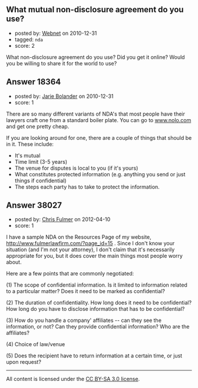 ## What mutual non-disclosure agreement do you use?

- posted by: [Webnet](https://stackexchange.com/users/-1/6275-webnet) on 2010-12-31
- tagged: `nda`
- score: 2

What non-disclosure agreement do you use?  Did you get it online?  Would you be willing to share it for the world to use?


## Answer 18364

- posted by: [Jarie Bolander](https://stackexchange.com/users/-1/585-jarie-bolander) on 2010-12-31
- score: 1

There are so many different variants of NDA's that most people have their lawyers craft one from a standard boiler plate. You can go to www.nolo.com and get one pretty cheap.

If you are looking around for one, there are a couple of things that should be in it. These include:

- It's mutual
- Time limit (3-5 years)
- The venue for disputes is local to you (if it's yours)
- What constitutes protected information (e.g. anything you send or just things if confidential)
- The steps each party has to take to protect the information.




## Answer 38027

- posted by: [Chris Fulmer](https://stackexchange.com/users/-1/17026-chris-fulmer) on 2012-04-10
- score: 1

I have a sample NDA on the Resources Page of my website, http://www.fulmerlawfirm.com/?page_id=15 .  Since I don't know your situation (and I'm not your attorney), I don't claim that it's necessarily appropriate for you, but it does cover the main things most people worry about.

Here are a few points that are commonly negotiated:

(1)  The scope of confidential information.  Is it limited to information related to a particular matter?  Does it need to be marked as confidential?  

(2)  The duration of confidentiality.  How long does it need to be confidential?  How long do you have to disclose information that has to be confidential?

(3)  How do you handle a company' affiliates -- can they see the information, or not?  Can they provide confidential information?  Who are the affiliates?

(4)  Choice of law/venue

(5)  Does the recipient have to return information at a certain time, or just upon request?




---

All content is licensed under the [CC BY-SA 3.0 license](https://creativecommons.org/licenses/by-sa/3.0/).
